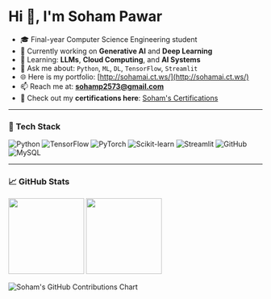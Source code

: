
<h1 align="left">Hi 👋, I'm Soham Pawar</h1>

- 🎓 Final-year Computer Science Engineering student  
- 🤖 Currently working on **Generative AI** and **Deep Learning**  
- 🧠 Learning: **LLMs**, **Cloud Computing**, and **AI Systems**  
- 💬 Ask me about: `Python`, `ML`, `DL`, `TensorFlow`, `Streamlit`  
- 🌐 Here is my portfolio: [http://sohamai.ct.ws/](http://sohamai.ct.ws/)  
- 📫 Reach me at: **sohamp2573@gmail.com**
- 📜 Check out my **certifications here**: [Soham's Certifications](https://drive.google.com/drive/folders/1GViWHCB2bckusdP7wbIjIBvraXn39IoD?usp=sharing)

---

### 📌 Tech Stack
![Python](https://img.shields.io/badge/-Python-333?style=flat&logo=python)
![TensorFlow](https://img.shields.io/badge/-TensorFlow-333?style=flat&logo=tensorflow)
![PyTorch](https://img.shields.io/badge/-PyTorch-333?style=flat&logo=pytorch)
![Scikit-learn](https://img.shields.io/badge/-Scikit--learn-333?style=flat&logo=scikit-learn)
![Streamlit](https://img.shields.io/badge/-Streamlit-333?style=flat&logo=streamlit)
![GitHub](https://img.shields.io/badge/-GitHub-333?style=flat&logo=github)
![MySQL](https://img.shields.io/badge/-MySQL-333?style=flat&logo=mysql)

---

### 📈 GitHub Stats

<p align="left">
  <img src="https://github-readme-stats.vercel.app/api?username=Sohamm25&show_icons=true&theme=transparent" height="150" />
  <img src="https://github-readme-stats.vercel.app/api/top-langs/?username=Sohamm25&layout=compact&theme=transparent" height="150"/>
</p>
<p align="left">
  <img src="https://ghchart.rshah.org/0099ff/Sohamm25" alt="Soham's GitHub Contributions Chart"/>
</p>

